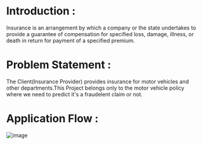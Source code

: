 # Introduction : 
Insurance is an arrangement by which a company or the state undertakes to provide a guarantee of compensation for specified loss, damage, illness, or death in return for payment of a specified premium.

# Problem Statement : 
The Client(Insurance Provider) provides insurance for motor vehicles and other departments.This Project belongs only to the motor vehicle policy where we need to predict it's a fraudelent claim or not.

# Application Flow : 
![image](https://user-images.githubusercontent.com/65170754/88506398-7250ef80-cff7-11ea-938f-f78196978f35.png)

